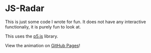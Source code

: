 # JS-Radar

This is just some code I wrote for fun.
It does not have any interactive functionaliy, it is purely fun to look at.

This uses the [p5.js](https://p5js.org/) library.

View the animation on [GitHub Pages](https://KS-HTK.github.io/js-radar)!
